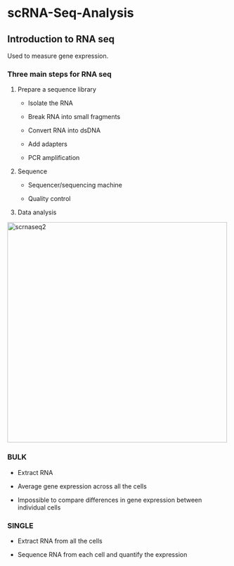 # scRNA-Seq-Analysis

## Introduction to RNA seq
Used to measure gene expression.

### Three main steps for RNA seq
1. Prepare a sequence library
   - Isolate the RNA
     
   - Break RNA into small fragments
     
   - Convert RNA into dsDNA
     
   - Add adapters
     
   - PCR amplification
2. Sequence
   - Sequencer/sequencing machine
     
   - Quality control
     
3. Data analysis

<img width="500" alt="scrnaseq2" src="https://github.com/user-attachments/assets/690089f1-c845-4fd5-8c22-df585aadf375">

### BULK
- Extract RNA
  
- Average gene expression across all the cells
  
- Impossible to compare differences in gene expression between individual cells
  

### SINGLE
- Extract RNA from all the cells
  
- Sequence RNA from each cell and quantify the expression
  

